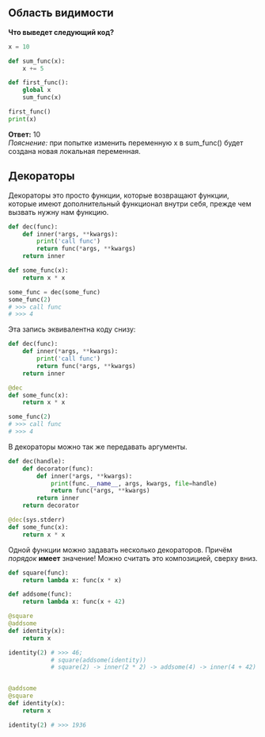 ## Область видимости

**Что выведет следующий код?**
```python
x = 10

def sum_func(x):
    x += 5

def first_func():
    global x
    sum_func(x)

first_func()
print(x)
```
**Ответ:** 10  
*Пояснение:* при попытке изменить переменную x в sum_func() будет создана новая локальная переменная.

## Декораторы

Декораторы это просто функции, которые возвращают функции, которые имеют дополнительный функционал внутри себя, прежде чем вызвать нужну нам функцию.

```python
def dec(func):
    def inner(*args, **kwargs):
        print('call func')
        return func(*args, **kwargs)
    return inner

def some_func(x):
    return x * x

some_func = dec(some_func)
some_func(2)
# >>> call func
# >>> 4
```

Эта запись эквивалентна коду снизу:
```python
def dec(func):
    def inner(*args, **kwargs):
        print('call func')
        return func(*args, **kwargs)
    return inner

@dec
def some_func(x):
    return x * x

some_func(2)
# >>> call func
# >>> 4
```

В декораторы можно так же передавать аргументы.
```python
def dec(handle):
    def decorator(func):
        def inner(*args, **kwargs):
            print(func.__name__, args, kwargs, file=handle)
            return func(*args, **kwargs)
        return inner
    return decorator

@dec(sys.stderr)
def some_func(x):
    return x * x
```

Одной функции можно задавать несколько декораторов. Причём *порядок* **имеет** значение! Можно считать это композицией, сверху вниз.
```python
def square(func):
    return lambda x: func(x * x)

def addsome(func):
    return lambda x: func(x + 42)

@square
@addsome
def identity(x):
    return x

identity(2) # >>> 46; 
            # square(addsome(identity))
            # square(2) -> inner(2 * 2) -> addsome(4) -> inner(4 + 42) -> func(46)


@addsome
@square
def identity(x):
    return x

identity(2) # >>> 1936
```